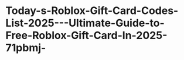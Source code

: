 # Today-s-Roblox-Gift-Card-Codes-List-2025---Ultimate-Guide-to-Free-Roblox-Gift-Card-In-2025-71pbmj-